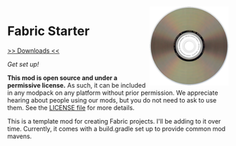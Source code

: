 <img src="icon.png" align="right" width="180px"/>

# Fabric Starter


[>> Downloads <<](https://github.com/CottonMC/FabricStarter/releases)

*Get set up!*

**This mod is open source and under a permissive license.** As such, it can be included in any modpack on any platform without prior permission. We appreciate hearing about people using our mods, but you do not need to ask to use them. See the [LICENSE file](LICENSE) for more details.

This is a template mod for creating Fabric projects. I'll be adding to it over time. Currently, it comes with a build.gradle set up to provide common mod mavens.
